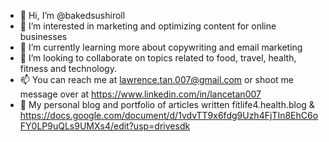 - 👋 Hi, I’m @bakedsushiroll
- 👀 I’m interested in marketing and optimizing content for online businesses
- 🌱 I’m currently learning more about copywriting and email marketing
- 💞️ I’m looking to collaborate on topics related to food, travel, health, fitness and technology.
- 📫 You can reach me at lawrence.tan.007@gmail.com or shoot me message over at https://www.linkedin.com/in/lancetan007
- 📂 My personal blog and portfolio of articles written fitlife4.health.blog & https://docs.google.com/document/d/1vdvTT9x6fdg9Uzh4FjTIn8EhC6oFY0LP9uQLs9UMXs4/edit?usp=drivesdk

<!---
bakedsushiroll/bakedsushiroll is a ✨ special ✨ repository because its `README.md` (this file) appears on your GitHub profile.
You can click the Preview link to take a look at your changes.
--->
